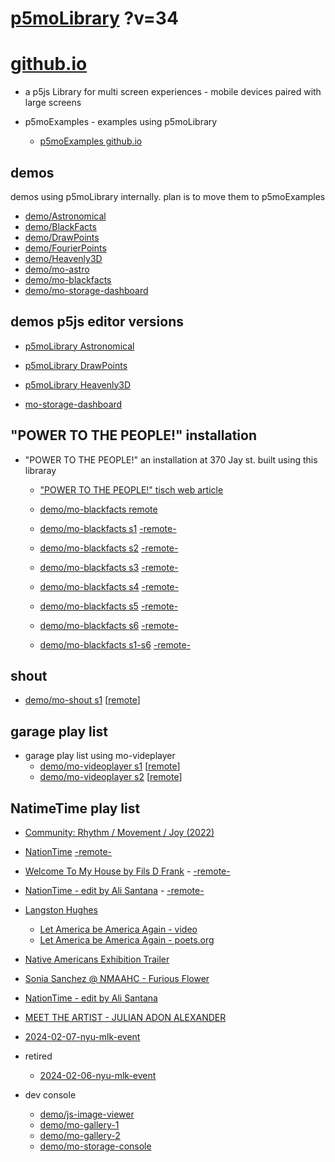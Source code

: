 # [p5moLibrary](https://github.com/molab-itp/p5moLibrary) ?v=34

# [github.io](https://molab-itp.github.io/p5moLibrary/src?v=34)

- a p5js Library for multi screen experiences - mobile devices paired with large screens

- p5moExamples - examples using p5moLibrary

  - [ p5moExamples github.io ](https://molab-itp.github.io/p5moExamples)

## demos

demos using p5moLibrary internally. plan is to move them to p5moExamples

- [demo/Astronomical](demo/Astronomical?v=34)
- [demo/BlackFacts](demo/BlackFacts?v=34)
- [demo/DrawPoints](demo/DrawPoints?v=34)
- [demo/FourierPoints](demo/FourierPoints?v=34)
- [demo/Heavenly3D](demo/Heavenly3D?v=34)
- [demo/mo-astro](demo/mo-astro?v=34)
- [demo/mo-blackfacts](demo/mo-blackfacts?v=34)
- [demo/mo-storage-dashboard](demo/mo-storage-dashboard?v=34)

## demos p5js editor versions

- [p5moLibrary Astronomical](https://editor.p5js.org/jht9629-nyu/sketches/iIIAb8KIDr)

- [p5moLibrary DrawPoints](https://editor.p5js.org/jht9629-nyu/sketches/TQyVoswjQ)

- [p5moLibrary Heavenly3D](https://editor.p5js.org/jht9629-nyu/sketches/6VM5IMP4m)

- [mo-storage-dashboard](https://editor.p5js.org/jht9629-nyu/sketches/Osz28nOS9)

## "POWER TO THE PEOPLE!" installation

- "POWER TO THE PEOPLE!" an installation at 370 Jay st. built using this libraray

  - ["POWER TO THE PEOPLE!" tisch web article](https://tisch.nyu.edu/itp/news/spring-2024/community-facing-interactive-installations-on-the-ground-floor-o)

  - [demo/mo-blackfacts remote](demo/mo-blackfacts?v=34)
  - [demo/mo-blackfacts s1](demo/mo-blackfacts?v=34&group=s1&qrcode=mo-blackfacts-qrcode-1.png) [-remote-](demo/mo-blackfacts?v=34&group=s1)
  - [demo/mo-blackfacts s2](demo/mo-blackfacts?v=34&group=s2&qrcode=mo-blackfacts-qrcode-2.png) [-remote-](demo/mo-blackfacts?v=34&group=s2)
  - [demo/mo-blackfacts s3](demo/mo-blackfacts?v=34&group=s3&qrcode=mo-blackfacts-qrcode-3.png) [-remote-](demo/mo-blackfacts?v=34&group=s3)
  - [demo/mo-blackfacts s4](demo/mo-blackfacts?v=34&group=s4&qrcode=mo-blackfacts-qrcode-4.png) [-remote-](demo/mo-blackfacts?v=34&group=s4)
  - [demo/mo-blackfacts s5](demo/mo-blackfacts?v=34&group=s5&qrcode=mo-blackfacts-qrcode-5.png) [-remote-](demo/mo-blackfacts?v=34&group=s5)
  - [demo/mo-blackfacts s6](demo/mo-blackfacts?v=34&group=s6&qrcode=mo-blackfacts-qrcode-6.png) [-remote-](demo/mo-blackfacts?v=34&group=s6)
  - [demo/mo-blackfacts s1-s6](demo/mo-blackfacts?v=34&group=s1,s2,s3,s4,s5,s6&qrcode=mo-blackfacts-qrcode-1-6.png) [-remote-](demo/mo-blackfacts?v=34&group=s1,s2,s3,s4,s5,s6)

## shout

- [demo/mo-shout s1](demo/mo-shout?v=34&group=s1&qrcode=mo-shout-qrcode-1.png) [[remote](qrcode/mo-shout.html?v=34&group=s1)]
<!-- https://molab-itp.github.io/p5moLibrary/src/qrcode/mo-shout.html?group=s1 -->

## garage play list

- garage play list using mo-videplayer
  - [demo/mo-videoplayer s1](demo/mo-videoplayer?v=34&group=s1&qrcode=mo-videoplayer-qrcode-1.png)
    [[remote](qrcode/mo-videoplayer.html?v=34&group=s1)]
  - [demo/mo-videoplayer s2](demo/mo-videoplayer?v=34&group=s2&qrcode=mo-videoplayer-qrcode-2.png)
    [[remote](qrcode/mo-videoplayer.html?v=34&group=s2)]

## NatimeTime play list

- [Community: Rhythm / Movement / Joy (2022)](demo/mo-videoplayer/index.html?playlist=8HfVf69nUX0)

- [NationTime](demo/mo-videoplayer/index.html?qrcode=NationTime.png) [-remote-](demo/mo-videoplayer/index.html)

- [Welcome To My House by Fils D Frank](demo/mo-videoplayer/?playlist=kinLtCLHYvo&title=Welcome%20To%20My%20House%20by%20Fils%20D%20Frank&qrcode=NationTime.png) - [-remote-](demo/mo-videoplayer/?playlist=kinLtCLHYvo&title=Welcome%20To%20My%20House%20by%20Fils%20D%20Frank)

- [NationTime - edit by Ali Santana](demo/mo-videoplayer/?playlist=-UtKxghWlvY&title=NationTime%20-%20ELUCID%20-%20BETAMAX&qrcode=NationTime.png) - [-remote-](demo/mo-videoplayer/?playlist=-UtKxghWlvY&title=NationTime%20-%20ELUCID%20-%20BETAMAX)

- [Langston Hughes ](demo/BlackFacts?playlist=XzI3huqpCi4)

  - [Let America be America Again - video](demo/mo-blackfacts?playlist=CFNM8GB_Yp0&title=%E2%98%85)
  - [Let America be America Again - poets.org](https://poets.org/poem/let-america-be-america-again)

- [Native Americans Exhibition Trailer](demo/BlackFacts?playlist=hpjNGTYvpxw)

- [Sonia Sanchez @ NMAAHC - Furious Flower](demo/mo-blackfacts?playlist=FNLp8e-cfgk&title=Sonia%20Sanchez)

- [NationTime - edit by Ali Santana](demo/mo-videoplayer?playlist=-UtKxghWlvY&title=NationTime%20-%20ELUCID%20-%20BETAMAX&qrcode=NationTime.png)

- [MEET THE ARTIST - JULIAN ADON ALEXANDER](demo/mo-blackfacts?playlist=wk0La_2igws&title=MEET%20THE%20ARTIST%20-%20JULIAN%20ADON%20ALEXANDE%20-%20What%20it%20is&qrcode=JULIAN.png)

- [2024-02-07-nyu-mlk-event](demo/mo-blackfacts?playlist=lG758MniLYg&qrcode=annoucement-01.png&title=2024-02-07-nyu-mlk-event)

- retired

  - [2024-02-06-nyu-mlk-event](demo/mo-blackfacts?playlist=zbRz5xTaLYI&qrcode=annoucement-01.png&title=2024-02-06-nyu-mlk-event)
  <!-- - [Weapons of White Destruction - TJ](demo/mo-blackfacts?playlist=ob8YQPGJiHY&title=Weapons%20of%20White%20Destruction%20-%20TJ&&qrcode=TJ.png) -->

- dev console

  - [demo/js-image-viewer](demo/js-image-viewer?v=34)
  - [demo/mo-gallery-1](demo/mo-gallery-1?v=34)
  - [demo/mo-gallery-2](demo/mo-gallery-2?v=34)
  - [demo/mo-storage-console](demo/mo-storage-console?v=34)

<!--

- retired
  - [demo/mo-astro-host-0](demo/mo-astro-host-0?v=34)
  - [demo/mo-astro-host-1](demo/mo-astro-host-1?v=34)
  - [demo/mo-astro-remote-0](demo/mo-astro-remote-0?v=34)
  - [demo/mo-astro-remote-1](demo/mo-astro-remote-1?v=34)

  - [demo/mo-blackfacts-host](demo/mo-blackfacts-host?v=34)
  - [demo/mo-blackfacts-remote](demo/mo-blackfacts-remote?v=34)

# https://www.youtube.com/watch?v=hpjNGTYvpxw
# The Land Carries Our Ancestors: Contemporary Art by Native Americans Exhibition Trailer

 -->
